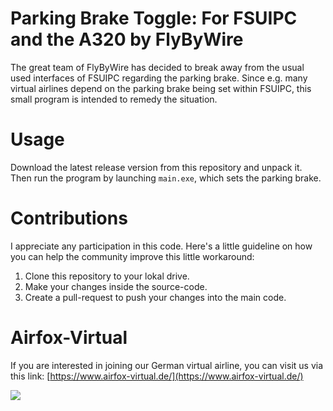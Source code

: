 # Parking Brake Toggle: For FSUIPC and the A320 by FlyByWire

The great team of FlyByWire has decided to break away from the usual used interfaces of FSUIPC regarding the parking brake. Since e.g. many virtual airlines depend on the parking brake being set within FSUIPC, this small program is intended to remedy the situation.

# Usage

Download the latest release version from this repository and unpack it. Then run the program by launching ```main.exe```, which sets the parking brake.

# Contributions

I appreciate any participation in this code. Here's a little guideline on how you can help the community improve this little workaround:

1. Clone this repository to your lokal drive.
2. Make your changes inside the source-code.
3. Create a pull-request to push your changes into the main code.

# Airfox-Virtual

If you are interested in joining our German virtual airline, you can visit us via this link:
[https://www.airfox-virtual.de/](https://www.airfox-virtual.de/)

<img src="https://www.airfox-virtual.de/images/logo_alpha.png" />

